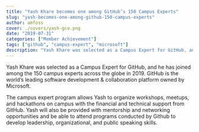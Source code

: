```yaml
---
title: "Yash Khare becomes one among GitHub’s 150 Campus Experts"
slug: "yash-becomes-one-among-github-150-campus-experts"
author: amfoss
cover: ./covers/yash-gce.png
date: "2019-07-31"
categories: ["Member Achievement"]
tags: ["github", "campus-expert", "microsoft"]
description: "Yash Khare was selected as a Campus Expert for GitHub, and he has joined among the 150 campus experts across the globe in 2019."
---
```


Yash Khare was selected as a Campus Expert for GitHub, and he has joined among the 150 campus experts across the globe in 2019. GitHub is the world’s leading software development & collaboration platform owned by Microsoft. 

The campus expert program allows Yash to organize workshops, meetups, and hackathons on campus with the financial and technical support from GitHub. Yash will also be provided with mentorship and networking opportunities and be able to attend programs conducted by Github to develop leadership, organizational, and public speaking skills.
